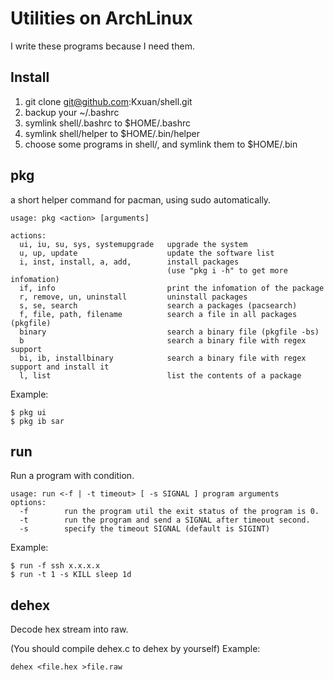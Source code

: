 # Utilities on ArchLinux
I write these programs because I need them.

## Install
1. git clone git@github.com:Kxuan/shell.git
2. backup your ~/.bashrc
3. symlink shell/.bashrc to $HOME/.bashrc
4. symlink shell/helper to $HOME/.bin/helper
5. choose some programs in shell/, and symlink them to $HOME/.bin

## pkg
a short helper command for pacman, using sudo automatically.

```
usage: pkg <action> [arguments]

actions:
  ui, iu, su, sys, systemupgrade   upgrade the system
  u, up, update                    update the software list
  i, inst, install, a, add,        install packages
                                   (use "pkg i -h" to get more infomation)
  if, info                         print the infomation of the package
  r, remove, un, uninstall         uninstall packages
  s, se, search                    search a packages (pacsearch)
  f, file, path, filename          search a file in all packages (pkgfile)
  binary                           search a binary file (pkgfile -bs)
  b                                search a binary file with regex support
  bi, ib, installbinary            search a binary file with regex support and install it
  l, list                          list the contents of a package

```

Example:
```
$ pkg ui
$ pkg ib sar
```

## run
Run a program with condition.

```
usage: run <-f | -t timeout> [ -s SIGNAL ] program arguments
options:
  -f        run the program util the exit status of the program is 0.
  -t        run the program and send a SIGNAL after timeout second.
  -s        specify the timeout SIGNAL (default is SIGINT)
```

Example:

```
$ run -f ssh x.x.x.x
$ run -t 1 -s KILL sleep 1d
```
## dehex
Decode hex stream into raw.

(You should compile dehex.c to dehex by yourself)
Example:

```
dehex <file.hex >file.raw
```


